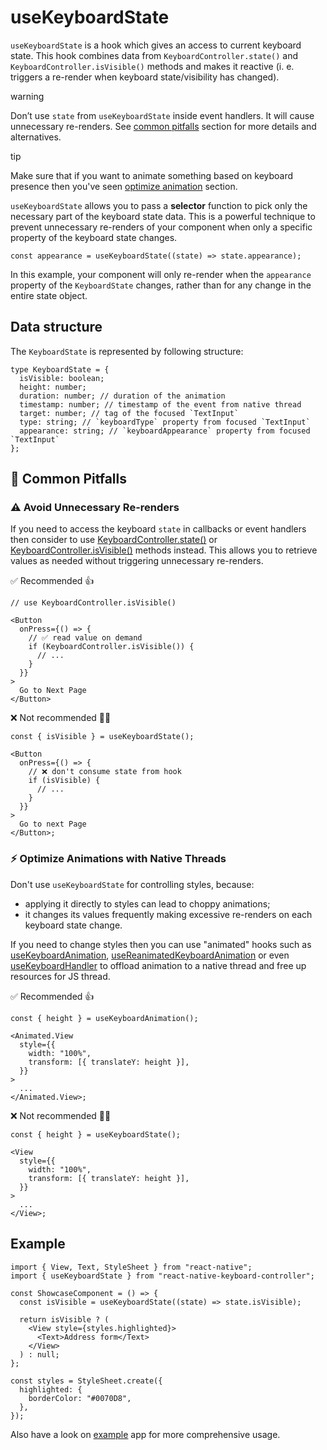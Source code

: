 # useKeyboardState

`useKeyboardState` is a hook which gives an access to current keyboard state. This hook combines data from `KeyboardController.state()` and `KeyboardController.isVisible()` methods and makes it reactive (i. e. triggers a re-render when keyboard state/visibility has changed).

warning

Don’t use `state` from `useKeyboardState` inside event handlers. It will cause unnecessary re-renders. See [common pitfalls](/react-native-keyboard-controller/pr-preview/pr-1136/docs/api/hooks/keyboard/use-keyboard-state.md#-common-pitfalls) section for more details and alternatives.

tip

Make sure that if you want to animate something based on keyboard presence then you've seen [optimize animation](/react-native-keyboard-controller/pr-preview/pr-1136/docs/api/hooks/keyboard/use-keyboard-state.md#%EF%B8%8F-optimize-animations-with-native-threads) section.

`useKeyboardState` allows you to pass a **selector** function to pick only the necessary part of the keyboard state data. This is a powerful technique to prevent unnecessary re-renders of your component when only a specific property of the keyboard state changes.

```
const appearance = useKeyboardState((state) => state.appearance);
```

In this example, your component will only re-render when the `appearance` property of the `KeyboardState` changes, rather than for any change in the entire state object.

## Data structure[​](/react-native-keyboard-controller/pr-preview/pr-1136/docs/api/hooks/keyboard/use-keyboard-state.md#data-structure "Direct link to Data structure")

The `KeyboardState` is represented by following structure:

```
type KeyboardState = {
  isVisible: boolean;
  height: number;
  duration: number; // duration of the animation
  timestamp: number; // timestamp of the event from native thread
  target: number; // tag of the focused `TextInput`
  type: string; // `keyboardType` property from focused `TextInput`
  appearance: string; // `keyboardAppearance` property from focused `TextInput`
};
```

## 🚫 Common Pitfalls[​](/react-native-keyboard-controller/pr-preview/pr-1136/docs/api/hooks/keyboard/use-keyboard-state.md#-common-pitfalls "Direct link to 🚫 Common Pitfalls")

### ⚠️ Avoid Unnecessary Re-renders[​](/react-native-keyboard-controller/pr-preview/pr-1136/docs/api/hooks/keyboard/use-keyboard-state.md#️-avoid-unnecessary-re-renders "Direct link to ⚠️ Avoid Unnecessary Re-renders")

If you need to access the keyboard `state` in callbacks or event handlers then consider to use [KeyboardController.state()](/react-native-keyboard-controller/pr-preview/pr-1136/docs/api/keyboard-controller.md#state) or [KeyboardController.isVisible()](/react-native-keyboard-controller/pr-preview/pr-1136/docs/api/keyboard-controller.md#isvisible) methods instead. This allows you to retrieve values as needed without triggering unnecessary re-renders.

✅ Recommended 👍

```
// use KeyboardController.isVisible()

<Button
  onPress={() => {
    // ✅ read value on demand
    if (KeyboardController.isVisible()) {
      // ...
    }
  }}
>
  Go to Next Page
</Button>
```

❌ Not recommended 🙅‍♂️

```
const { isVisible } = useKeyboardState();

<Button
  onPress={() => {
    // ❌ don't consume state from hook
    if (isVisible) {
      // ...
    }
  }}
>
  Go to next Page
</Button>;
```

### ⚡️ Optimize Animations with Native Threads[​](/react-native-keyboard-controller/pr-preview/pr-1136/docs/api/hooks/keyboard/use-keyboard-state.md#️-optimize-animations-with-native-threads "Direct link to ⚡️ Optimize Animations with Native Threads")

Don't use `useKeyboardState` for controlling styles, because:

* applying it directly to styles can lead to choppy animations;
* it changes its values frequently making excessive re-renders on each keyboard state change.

If you need to change styles then you can use "animated" hooks such as [useKeyboardAnimation](/react-native-keyboard-controller/pr-preview/pr-1136/docs/api/hooks/keyboard/use-keyboard-animation.md), [useReanimatedKeyboardAnimation](/react-native-keyboard-controller/pr-preview/pr-1136/docs/api/hooks/keyboard/use-reanimated-keyboard-animation.md) or even [useKeyboardHandler](/react-native-keyboard-controller/pr-preview/pr-1136/docs/api/hooks/keyboard/use-keyboard-handler.md) to offload animation to a native thread and free up resources for JS thread.

✅ Recommended 👍

```
const { height } = useKeyboardAnimation();

<Animated.View
  style={{
    width: "100%",
    transform: [{ translateY: height }],
  }}
>
  ...
</Animated.View>;
```

❌ Not recommended 🙅‍♂️

```
const { height } = useKeyboardState();

<View
  style={{
    width: "100%",
    transform: [{ translateY: height }],
  }}
>
  ...
</View>;
```

## Example[​](/react-native-keyboard-controller/pr-preview/pr-1136/docs/api/hooks/keyboard/use-keyboard-state.md#example "Direct link to Example")

```
import { View, Text, StyleSheet } from "react-native";
import { useKeyboardState } from "react-native-keyboard-controller";

const ShowcaseComponent = () => {
  const isVisible = useKeyboardState((state) => state.isVisible);

  return isVisible ? (
    <View style={styles.highlighted}>
      <Text>Address form</Text>
    </View>
  ) : null;
};

const styles = StyleSheet.create({
  highlighted: {
    borderColor: "#0070D8",
  },
});
```

Also have a look on [example](https://github.com/kirillzyusko/react-native-keyboard-controller/tree/main/example) app for more comprehensive usage.
